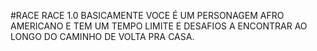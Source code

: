 #RACE RACE 1.0
BASICAMENTE VOCE É UM PERSONAGEM AFRO AMERICANO E TEM UM TEMPO LIMITE E DESAFIOS
A ENCONTRAR AO LONGO DO CAMINHO DE VOLTA PRA CASA.

